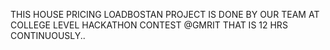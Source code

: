 THIS HOUSE PRICING LOADBOSTAN PROJECT IS DONE BY OUR TEAM AT COLLEGE LEVEL HACKATHON CONTEST @GMRIT THAT IS 12 HRS CONTINUOUSLY..

